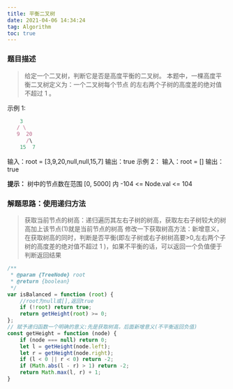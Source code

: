 ```yaml
---
title: 平衡二叉树
date: 2021-04-06 14:34:24
tag: Algorithm
toc: true
---
```


### 题目描述
>给定一个二叉树，判断它是否是高度平衡的二叉树。
本题中，一棵高度平衡二叉树定义为：一个二叉树每个节点 的左右两个子树的高度差的绝对值不超过 1 。

示例 1:
```js
    3
   / \
   9  20
      /\
    15  7
```
输入：root = [3,9,20,null,null,15,7]
输出：true
示例 2：
输入：root = []
输出：true

**提示：**
树中的节点数在范围 [0, 5000] 内
-104 <= Node.val <= 104

### 解题思路：使用递归方法
>获取当前节点的树高：递归遍历其左右子树的树高，获取左右子树较大的树高加上该节点(1)就是当前节点的树高
>修改一下获取树高方法：新增意义，在获取树高的同时，判断是否平衡(即左子树或右子树树高要>0,左右两个子树的高度差的绝对值不超过 1 )，如果不平衡的话，可以返回一个负值便于判断返回结果

```js
/**
 * @param {TreeNode} root
 * @return {boolean}
 */
var isBalanced = function (root) {
    //root为null或[],返回true
    if (!root) return true;
    return getHeight(root) >= 0;
};
// 赋予递归函数一个明确的意义:先是获取树高，后面新增意义(不平衡返回负值)
const getHeight = function (node) {
    if (node === null) return 0;
    let l = getHeight(node.left);
    let r = getHeight(node.right);
    if (l < 0 || r < 0) return -2;
    if (Math.abs(l - r) > 1) return -2;
    return Math.max(l, r) + 1;
}
```
